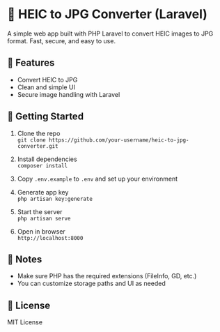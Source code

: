 # 📸 HEIC to JPG Converter (Laravel)

A simple web app built with PHP Laravel to convert HEIC images to JPG format. Fast, secure, and easy to use.

## 🔧 Features
- Convert HEIC to JPG
- Clean and simple UI
- Secure image handling with Laravel

## 🚀 Getting Started

1. Clone the repo  
   `git clone https://github.com/your-username/heic-to-jpg-converter.git`

2. Install dependencies  
   `composer install`

3. Copy `.env.example` to `.env` and set up your environment

4. Generate app key  
   `php artisan key:generate`

5. Start the server  
   `php artisan serve`

6. Open in browser  
   `http://localhost:8000`

## 📁 Notes
- Make sure PHP has the required extensions (FileInfo, GD, etc.)
- You can customize storage paths and UI as needed

## 📄 License
MIT License
